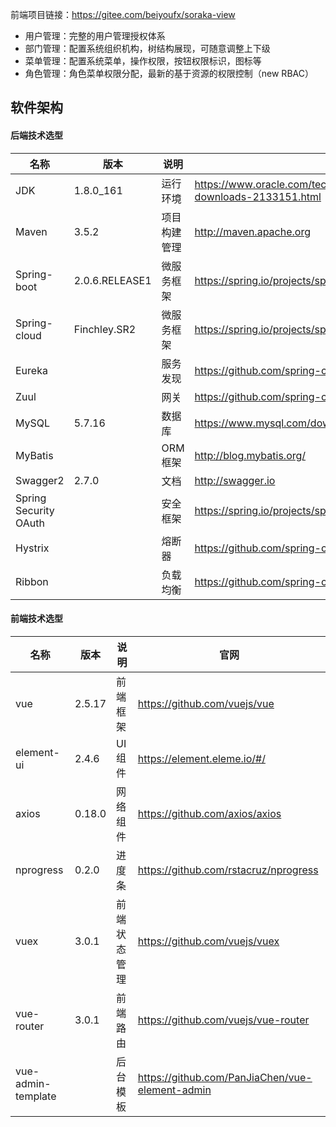 

前端项目链接：https://gitee.com/beiyoufx/soraka-view

- 用户管理：完整的用户管理授权体系
- 部门管理：配置系统组织机构，树结构展现，可随意调整上下级
- 菜单管理：配置系统菜单，操作权限，按钮权限标识，图标等
- 角色管理：角色菜单权限分配，最新的基于资源的权限控制（new RBAC）

## 软件架构

#### 后端技术选型

| 名称                  | 版本           | 说明         | 官网                                                         |
| --------------------- | -------------- | ------------ | ------------------------------------------------------------ |
| JDK                   | 1.8.0_161      | 运行环境     | https://www.oracle.com/technetwork/java/javase/downloads/jdk8-downloads-2133151.html |
| Maven                 | 3.5.2          | 项目构建管理 | http://maven.apache.org                                      |
| Spring-boot           | 2.0.6.RELEASE1 | 微服务框架   | https://spring.io/projects/spring-boot                       |
| Spring-cloud          | Finchley.SR2   | 微服务框架   | https://spring.io/projects/spring-cloud                      |
| Eureka                |                | 服务发现     | https://github.com/spring-cloud/spring-cloud-netflix         |
| Zuul                  |                | 网关         | https://github.com/spring-cloud/spring-cloud-netflix         |
| MySQL                 | 5.7.16         | 数据库       | https://www.mysql.com/downloads/                             |
| MyBatis               |                | ORM框架      | http://blog.mybatis.org/                                     |
| Swagger2              | 2.7.0          | 文档         | http://swagger.io                                            |
| Spring Security OAuth |                | 安全框架     | https://spring.io/projects/spring-security-oauth             |
| Hystrix               |                | 熔断器       | https://github.com/spring-cloud/spring-cloud-netflix         |
| Ribbon                |                | 负载均衡     | https://github.com/spring-cloud/spring-cloud-netflix         |

#### 前端技术选型

| 名称               | 版本   | 说明         | 官网                                            |
| ------------------ | ------ | ------------ | ----------------------------------------------- |
| vue                | 2.5.17 | 前端框架     | https://github.com/vuejs/vue                    |
| element-ui         | 2.4.6  | UI组件       | https://element.eleme.io/#/                     |
| axios              | 0.18.0 | 网络组件     | https://github.com/axios/axios                  |
| nprogress          | 0.2.0  | 进度条       | https://github.com/rstacruz/nprogress           |
| vuex               | 3.0.1  | 前端状态管理 | https://github.com/vuejs/vuex                   |
| vue-router         | 3.0.1  | 前端路由     | https://github.com/vuejs/vue-router             |
| vue-admin-template |        | 后台模板     | https://github.com/PanJiaChen/vue-element-admin |


